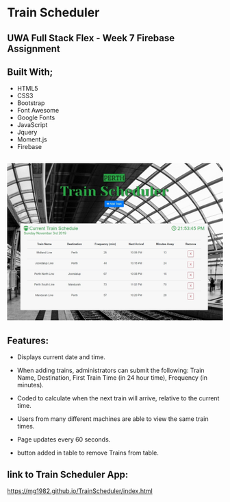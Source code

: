 # Train Scheduler

## UWA Full Stack Flex - Week 7 Firebase Assignment

## Built With;

- HTML5
- CSS3
- Bootstrap
- Font Awesome
- Google Fonts
- JavaScript
- Jquery
- Moment.js
- Firebase

## ![Screenshot of game](assets/images/screenshot.jpg)

## Features:

- Displays current date and time.
- When adding trains, administrators can submit the following:
  Train Name,
  Destination,
  First Train Time (in 24 hour time),
  Frequency (in minutes).

- Coded to calculate when the next train will arrive, relative to the current time.
- Users from many different machines are able to view the same train times.
- Page updates every 60 seconds.
- button added in table to remove Trains from table.

## link to Train Scheduler App:

https://mg1982.github.io/TrainScheduler/index.html

